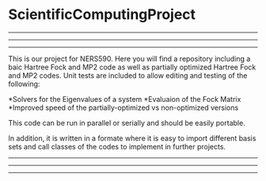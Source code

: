 # ScientificComputingProject
*****************************************************
*****************************************************
*****************************************************

This is our project for NERS590.  Here you will find a repository including a baic Hartree Fock and MP2 code as well as partially optimized Hartree Fock and MP2 codes.  Unit tests are included to allow editing and testing of the following:

*Solvers for the Eigenvalues of a system
*Evaluaion of the Fock Matrix
*Improved speed of the partially-optimized vs non-optimized versions

This code can be run in parallel or serially and should be easily portable.

In addition, it is written in a formate where it is easy to import different basis sets and call classes of the codes to implement in further projects.

*****************************************************
*****************************************************
*****************************************************


